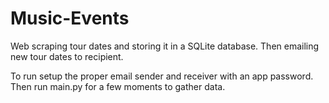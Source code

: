 # Music-Events
Web scraping tour dates and storing it in a SQLite database. Then emailing new tour dates to recipient.

To run setup the proper email sender and receiver with an app password. Then run main.py for a few moments to gather data.
